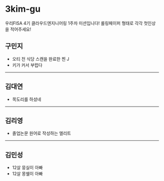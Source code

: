 # 3kim-gu
우리FISA 4기 클라우드엔지니어링 1주차 미션입니다!
롤링페이퍼 형태로 각각 첫인상을 적어주세요!

## 구민지
- 오티 전 식당 스캔을 완료한 찐 J
- 키가 커서 부럽다
---
## 김대연
- 목도리를 하셨네
---
## 김리영
- 졸업논문 원어로 작성하는 엘리트
---
## 김민성
- 12살 뭉실이 아빠
- 12살 몽쉘이 아빠